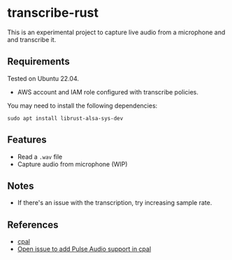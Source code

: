 
# transcribe-rust

This is an experimental project to capture live audio from a microphone and and transcribe it.

## Requirements

Tested on Ubuntu 22.04.

* AWS account and IAM role configured with transcribe policies. 

You may need to install the following dependencies:
```
sudo apt install librust-alsa-sys-dev
```

## Features
* Read a `.wav` file
* Capture audio from microphone (WIP)

## Notes

* If there's an issue with the transcription, try increasing sample rate.

## References

* [cpal](https://github.com/RustAudio/cpal)
* [Open issue to add Pulse Audio support in cpal](https://github.com/RustAudio/cpal/issues/259)
